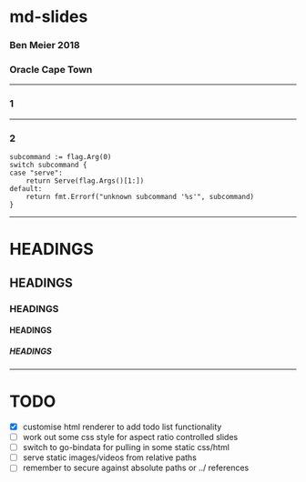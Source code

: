 # md-slides

### Ben Meier 2018
### Oracle Cape Town

---

### 1

---

### 2

```
subcommand := flag.Arg(0)
switch subcommand {
case "serve":
    return Serve(flag.Args()[1:])
default:
    return fmt.Errorf("unknown subcommand '%s'", subcommand)
}
```

---

# HEADINGS
## HEADINGS
### HEADINGS
#### HEADINGS
##### HEADINGS

---

# TODO

- [x] customise html renderer to add todo list functionality
- [ ] work out some css style for aspect ratio controlled slides
- [ ] switch to go-bindata for pulling in some static css/html
- [ ] serve static images/videos from relative paths
- [ ] remember to secure against absolute paths or ../ references
